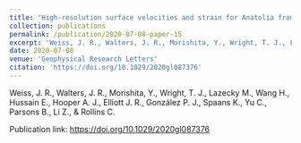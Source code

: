 ```yaml
---
title: "High‐resolution surface velocities and strain for Anatolia from Sentinel‐1 InSAR and GNSS data"
collection: publications
permalink: /publication/2020-07-08-paper-15
excerpt: 'Weiss, J. R., Walters, J. R., Morishita, Y., Wright, T. J., Lazecky M., Wang H., Hussain E., Hooper A. J., Elliott J. R., González P. J., Spaans K., Yu C., Parsons B., Li Z., &amp; Rollins C.'
date: 2020-07-08
venue: 'Geophysical Research Letters'
citation: 'https://doi.org/10.1029/2020gl087376'
---
```

Weiss, J. R., Walters, J. R., Morishita, Y., Wright, T. J., Lazecky M., Wang H., Hussain E., Hooper A. J., Elliott J. R., González P. J., Spaans K., Yu C., Parsons B., Li Z., &amp; Rollins C.

Publication link: https://doi.org/10.1029/2020gl087376